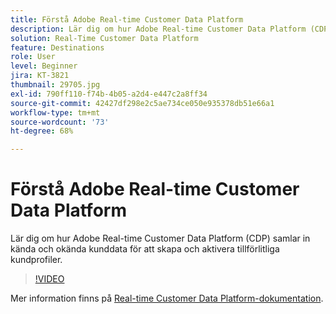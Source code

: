 ```yaml
---
title: Förstå Adobe Real-time Customer Data Platform
description: Lär dig om hur Adobe Real-time Customer Data Platform (CDP) samlar in kända och okända kunddata för att skapa och aktivera tillförlitliga kundprofiler.
solution: Real-Time Customer Data Platform
feature: Destinations
role: User
level: Beginner
jira: KT-3821
thumbnail: 29705.jpg
exl-id: 790ff110-f74b-4b05-a2d4-e447c2a8ff34
source-git-commit: 42427df298e2c5ae734ce050e935378db51e66a1
workflow-type: tm+mt
source-wordcount: '73'
ht-degree: 68%

---
```


# Förstå Adobe Real-time Customer Data Platform

Lär dig om hur Adobe Real-time Customer Data Platform (CDP) samlar in kända och okända kunddata för att skapa och aktivera tillförlitliga kundprofiler.

>[!VIDEO](https://video.tv.adobe.com/v/29705?quality=12&learn=on)

Mer information finns på [Real-time Customer Data Platform-dokumentation](https://experienceleague.adobe.com/docs/experience-platform/rtcdp/overview.html?lang=sv).
